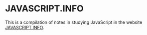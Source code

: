 # JAVASCRIPT.INFO
This is a compilation of notes in studying JavaScript in the website [JAVASCRIPT.INFO](https://javascript.info/).